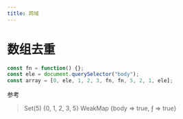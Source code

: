 ```yaml
---
title: 跨域
---
```


# 数组去重

```js
const fn = function() {};
const ele = document.querySelector("body");
const array = [0, ele, 1, 2, 3, fn, fn, 5, 2, 1, ele];
```

参考

> Set(5) {0, 1, 2, 3, 5}
> WeakMap {body => true, ƒ => true}

